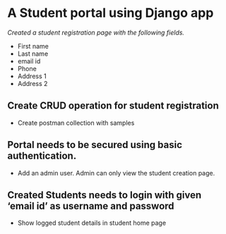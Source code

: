 # A Student portal using Django app
 _Created a student registration page with the following fields._
  - First name
  - Last name
  - email id
  - Phone
  - Address 1
  - Address 2
## Create CRUD operation for student registration

 - Create postman collection with samples

 ## Portal needs to be secured using basic authentication.

- Add an admin user. Admin can only view the student creation page.

## Created Students needs to login with given ‘email id’ as username and password

- Show logged student details in student home page